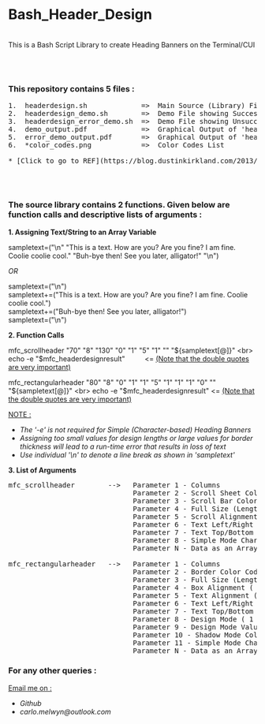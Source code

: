 # Bash_Header_Design

<br>
This is a Bash Script Library to create Heading Banners on the Terminal/CUI

<br><br>
### This repository contains 5 files :
<pre>
1.  headerdesign.sh             =>  Main Source (Library) File
2.  headerdesign_demo.sh        =>  Demo File showing Successful Application
3.  headerdesign_error_demo.sh  =>  Demo File showing Unsuccessful (Error) Application
4.  demo_output.pdf             =>  Graphical Output of 'headerdesign_demo.sh'
5.  error_demo_output.pdf       =>  Graphical Output of 'headerdesign_error_demo.sh'
6.  *color_codes.png            =>  Color Codes List

* [Click to go to REF](https://blog.dustinkirkland.com/2013/08/ubuntu-fun-with-ps1.html)
</pre>

<br><br>
### The source library contains 2 functions. Given below are function calls and descriptive lists of arguments :

**1.  Assigning Text/String to an Array Variable**

sampletext=("\n" "This is a text. How are you? Are you fine? I am fine. Coolie coolie cool." "Buh-bye then! See you later, alligator!" "\n")

_OR_

sampletext=("\n") <br>
sampletext+=("This is a text. How are you? Are you fine? I am fine. Coolie coolie cool.") <br>
sampletext+=("Buh-bye then! See you later, alligator!") <br>
sampletext=("\n")


**2.  Function Calls**

mfc_scrollheader "70" "8" "130" "0" "1" "5" "1" "" "${sampletext[@]}" <br>
echo -e "$mfc_headerdesignresult" &#8195; &#8195; <= <ins>(Note that the double quotes are very important)</ins>

mfc_rectangularheader "80" "8" "0" "1" "1" "5" "1" "1" "1" "0" "" "${sampletext[@]}" <br>
echo -e "$mfc_headerdesignresult" <= <ins>(Note that the double quotes are very important)</ins>

<ins>NOTE :</ins>
- _The '-e' is not required for Simple (Character-based) Heading Banners_
- _Assigning too small values for design lengths or large values for border thickness will lead to a run-time error that results in loss of text_
- _Use individual '\n' to denote a line break as shown in 'sampletext'_


**3.  List of Arguments**

<pre>
mfc_scrollheader        -->   Parameter 1 - Columns
                              Parameter 2 - Scroll Sheet Color Code
                              Parameter 3 - Scroll Bar Color Code
                              Parameter 4 - Full Size (Length)
                              Parameter 5 - Scroll Alignment ( 1 => Center; 2 => Left)
                              Parameter 6 - Text Left/Right Offset
                              Parameter 7 - Text Top/Bottom Offset
                              Parameter 8 - Simple Mode Character
                              Parameter N - Data as an Array

mfc_rectangularheader   -->   Parameter 1 - Columns
                              Parameter 2 - Border Color Code
                              Parameter 3 - Full Size (Length)
                              Parameter 4 - Box Alignment ( 1 => Center; 2 => Left)
                              Parameter 5 - Text Alignment ( 1 => Center; 2 => Left)
                              Parameter 6 - Text Left/Right Offset
                              Parameter 7 - Text Top/Bottom Offset
                              Parameter 8 - Design Mode ( 1 => Thickness Mode; 2 => Shadow Mode )
                              Parameter 9 - Design Mode Value
                              Parameter 10 - Shadow Mode Color Code
                              Parameter 11 - Simple Mode Character
                              Parameter N - Data as an Array
</pre>
                              
### For any other queries :

<ins>Email me on :</ins>
- _Github_
- _carlo.melwyn@outlook.com_

